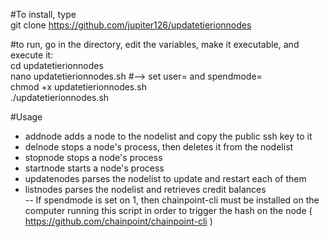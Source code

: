 #To install, type <br />
git clone https://github.com/jupiter126/updatetierionnodes

#to run, go in the directory, edit the variables, make it executable, and execute it:<br />
cd updatetierionnodes<br />
nano updatetierionnodes.sh #--> set user= and spendmode=<br />
chmod +x updatetierionnodes.sh<br />
./updatetierionnodes.sh<br />

#Usage<br />
- addnode adds a node to the nodelist and copy the public ssh key to it<br />
- delnode stops a node's process, then deletes it from the nodelist<br />
- stopnode stops a node's process<br />
- startnode starts a node's process<br />
- updatenodes parses the nodelist to update and restart each of them<br />
- listnodes parses the nodelist and retrieves credit balances<br />
-- If spendmode is set on 1, then chainpoint-cli must be installed on the computer running this script in order to trigger the hash on the node ( https://github.com/chainpoint/chainpoint-cli )<br />

